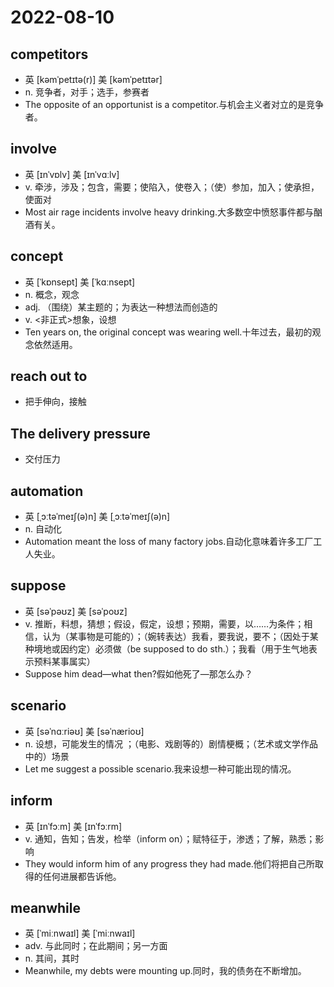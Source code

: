 # 2022-08-10
	
## competitors
- 英  [kəmˈpetɪtə(r)]   美  [kəmˈpetɪtər]
- n. 竞争者，对手；选手，参赛者
- The opposite of an opportunist is a competitor.与机会主义者对立的是竞争者。

## involve
- 英  [ɪnˈvɒlv]   美  [ɪnˈvɑːlv]
- v. 牵涉，涉及；包含，需要；使陷入，使卷入；（使）参加，加入；使承担，使面对
- Most air rage incidents involve heavy drinking.大多数空中愤怒事件都与酗酒有关。

## concept
- 英  [ˈkɒnsept]   美  [ˈkɑːnsept]
- n. 概念，观念
- adj. （围绕）某主题的；为表达一种想法而创造的
- v. <非正式>想象，设想
- Ten years on, the original concept was wearing well.十年过去，最初的观念依然适用。

## reach out to
- 把手伸向，接触

## The delivery pressure
- 交付压力

## automation	
- 英  [ˌɔːtəˈmeɪʃ(ə)n]   美  [ˌɔːtəˈmeɪʃ(ə)n]
- n. 自动化
- Automation meant the loss of many factory jobs.自动化意味着许多工厂工人失业。

## suppose
- 英  [səˈpəʊz]   美  [səˈpoʊz]
- v. 推断，料想，猜想；假设，假定，设想；预期，需要，以……为条件；相信，认为（某事物是可能的）；（婉转表达）我看，要我说，要不；（因处于某种境地或因约定）必须做（be supposed to do sth.）；我看（用于生气地表示预料某事属实）
- Suppose him dead—what then?假如他死了—那怎么办？

## scenario
- 英  [səˈnɑːriəʊ]   美  [səˈnærioʊ]
- n. 设想，可能发生的情况 ；（电影、戏剧等的）剧情梗概；（艺术或文学作品中的）场景
- Let me suggest a possible scenario.我来设想一种可能出现的情况。

## inform
- 英  [ɪnˈfɔːm]   美  [ɪnˈfɔːrm]
- v. 通知，告知；告发，检举（inform on）；赋特征于，渗透；了解，熟悉；影响
- They would inform him of any progress they had made.他们将把自己所取得的任何进展都告诉他。

## meanwhile
- 英  [ˈmiːnwaɪl]   美  [ˈmiːnwaɪl]
- adv. 与此同时；在此期间；另一方面
- n. 其间，其时
- Meanwhile, my debts were mounting up.同时，我的债务在不断增加。

